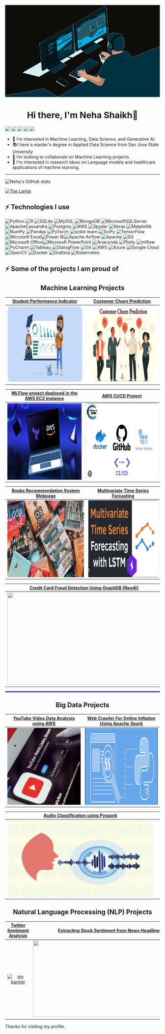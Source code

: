 <img src="user (2).gif">

<h1 align = "center">Hi there, I'm Neha Shaikh👋</h1>

[![](https://img.shields.io/badge/LinkedIn-0077B5?style=for-the-badge&logo=linkedin&logoColor=white)](https:www.linkedin.com/in/neha-ns/) [![](https://img.shields.io/badge/Kaggle-20BEFF?style=for-the-badge&logo=Kaggle&logoColor=white)](https:https://www.kaggle.com/nehashaikh2911) [![](https://img.shields.io/badge/Medium-12100E?style=for-the-badge&logo=medium&logoColor=white)](https:https://medium.com/@shaikhneha2911) 
[![](https://img.shields.io/badge/LeetCode-000000?style=for-the-badge&logo=LeetCode&logoColor=#d16c06)](https:https://leetcode.com/u/shaikhneha2911/)
[![](https://img.shields.io/badge/-Hackerrank-2EC866?style=for-the-badge&logo=HackerRank&logoColor=white)](https://www.hackerrank.com/iqra_bismi)

- 👀 I’m interested in Machine Learning, Data Science, and Generative AI. 
- 📚I have a master's degree in Applied Data Science from San Jose State University
- 💞️ I’m looking to collaborate on Machine Learning projects.
- 🔭 I'm interested in research ideas on Language models and healthcare applications of machine learning.

---
 ![Neha's GitHub stats](https://github-readme-stats.vercel.app/api?username=shaikhneha2911&show_icons=true&theme=radical) 

 [![Top Langs](https://github-readme-stats.vercel.app/api/top-langs/?username=shaikhneha2911&layout=compact&&show_icons=true&theme=radical)](https://github.com/anuraghazra/github-readme-stats)                                                          

## ⚡ Technologies I use 
![Python](https://img.shields.io/badge/python-3670A0?style=for-the-badge&logo=python&logoColor=ffdd54) ![R](https://img.shields.io/badge/r-%23276DC3.svg?style=for-the-badge&logo=r&logoColor=white) ![SQLite](https://img.shields.io/badge/sqlite-%2307405e.svg?style=for-the-badge&logo=sqlite&logoColor=white) ![MySQL](https://img.shields.io/badge/mysql-%2300f.svg?style=for-the-badge&logo=mysql&logoColor=white) ![MongoDB](https://img.shields.io/badge/MongoDB-%234ea94b.svg?style=for-the-badge&logo=mongodb&logoColor=white) ![MicrosoftSQLServer](https://img.shields.io/badge/Microsoft%20SQL%20Sever-CC2927?style=for-the-badge&logo=microsoft%20sql%20server&logoColor=white) ![ApacheCassandra](https://img.shields.io/badge/cassandra-%231287B1.svg?style=for-the-badge&logo=apache-cassandra&logoColor=white) ![Postgres](https://img.shields.io/badge/postgres-%23316192.svg?style=for-the-badge&logo=postgresql&logoColor=white) ![AWS](https://img.shields.io/badge/AWS-%23FF9900.svg?style=for-the-badge&logo=amazon-aws&logoColor=white) ![Spyder](https://img.shields.io/badge/Spyder-838485?style=for-the-badge&logo=spyder%20ide&logoColor=maroon) ![Keras](https://img.shields.io/badge/Keras-%23D00000.svg?style=for-the-badge&logo=Keras&logoColor=white) ![Matplotlib](https://img.shields.io/badge/Matplotlib-%23ffffff.svg?style=for-the-badge&logo=Matplotlib&logoColor=black) ![NumPy](https://img.shields.io/badge/numpy-%23013243.svg?style=for-the-badge&logo=numpy&logoColor=white) ![Pandas](https://img.shields.io/badge/pandas-%23150458.svg?style=for-the-badge&logo=pandas&logoColor=white) ![PyTorch](https://img.shields.io/badge/PyTorch-%23EE4C2C.svg?style=for-the-badge&logo=PyTorch&logoColor=white) ![scikit-learn](https://img.shields.io/badge/scikit--learn-%23F7931E.svg?style=for-the-badge&logo=scikit-learn&logoColor=white) ![SciPy](https://img.shields.io/badge/SciPy-%230C55A5.svg?style=for-the-badge&logo=scipy&logoColor=%white) ![TensorFlow](https://img.shields.io/badge/TensorFlow-%23FF6F00.svg?style=for-the-badge&logo=TensorFlow&logoColor=white) ![Microsoft Excel](https://img.shields.io/badge/Microsoft_Excel-217346?style=for-the-badge&logo=microsoft-excel&logoColor=white)![Power Bi](https://img.shields.io/badge/power_bi-F2C811?style=for-the-badge&logo=powerbi&logoColor=black)![Apache Airflow](https://img.shields.io/badge/Apache%20Airflow-017CEE?style=for-the-badge&logo=Apache%20Airflow&logoColor=white) ![Apache](https://img.shields.io/badge/apache-%23D42029.svg?style=for-the-badge&logo=apache&logoColor=white) ![Git](https://img.shields.io/badge/git-%23F05033.svg?style=for-the-badge&logo=git&logoColor=white) ![Microsoft Office](https://img.shields.io/badge/Microsoft_Office-D83B01?style=for-the-badge&logo=microsoft-office&logoColor=white)![Microsoft PowerPoint](https://img.shields.io/badge/Microsoft_PowerPoint-B7472A?style=for-the-badge&logo=microsoft-powerpoint&logoColor=white) ![Anaconda](https://img.shields.io/badge/Anaconda-%2344A833.svg?style=for-the-badge&logo=anaconda&logoColor=white) ![Plotly](https://img.shields.io/badge/Plotly-%233F4F75.svg?style=for-the-badge&logo=plotly&logoColor=white) ![mlflow](https://img.shields.io/badge/mlflow-%23d9ead3.svg?style=for-the-badge&logo=numpy&logoColor=blue) ![PyCharm](https://img.shields.io/badge/pycharm-143?style=for-the-badge&logo=pycharm&logoColor=black&color=black&labelColor=green)  ![Tableau](https://img.shields.io/badge/Tableau-E97627?style=for-the-badge&logo=Tableau&logoColor=white) ![DialogFlow](https://img.shields.io/badge/dialogflow-FF9800?style=for-the-badge&logo=dialogflow&logoColor=white) ![Git](https://img.shields.io/badge/git-%23F05033.svg?style=for-the-badge&logo=git&logoColor=white) ![AWS](https://img.shields.io/badge/AWS-%23FF9900.svg?style=for-the-badge&logo=amazon-aws&logoColor=white) ![Azure](https://img.shields.io/badge/azure-%230072C6.svg?style=for-the-badge&logo=microsoftazure&logoColor=white) ![Google Cloud](https://img.shields.io/badge/GoogleCloud-%234285F4.svg?style=for-the-badge&logo=google-cloud&logoColor=white) ![OpenCV](https://img.shields.io/badge/opencv-%23white.svg?style=for-the-badge&logo=opencv&logoColor=white) ![Docker](https://img.shields.io/badge/docker-%230db7ed.svg?style=for-the-badge&logo=docker&logoColor=white) ![Grafana](https://img.shields.io/badge/grafana-%23F46800.svg?style=for-the-badge&logo=grafana&logoColor=white) ![Kubernetes](https://img.shields.io/badge/kubernetes-%23326ce5.svg?style=for-the-badge&logo=kubernetes&logoColor=white)

## ⚡ Some of the projects I am proud of
<h2 align = "center">  Machine Learning Projects </h2> 

|  [Student Performance Indicator](https://github.com/shaikhneha2911/End-to-End-ML-Projects/tree/main/mlproject)|  [Customer Churn Prediction](https://github.com/shaikhneha2911/End-to-End-ML-Projects/tree/main/Bank-Customers-Churn-Prediction)|
| :-:| :-:| 
| [<img src = "https://github.com/shaikhneha2911/shaikhneha2911/blob/main/student.png" alt="my banner" width = 500 height = 250/>](https://github.com/shaikhneha2911/End-to-End-ML-Projects/tree/main/mlproject)| [<img src="https://github.com/shaikhneha2911/End-to-End-ML-Projects/blob/main/Bank-Customers-Churn-Prediction/Churn.png" width = 500 height = 250/>](https://github.com/shaikhneha2911/End-to-End-ML-Projects/tree/main/Bank-Customers-Churn-Prediction)|

| [MLFlow project deployed in the AWS EC2 instance](https://github.com/shaikhneha2911/End-to-End-ML-Projects/tree/main/Machine-Learning-Project-with-MLflow)| [AWS CI/CD Project](https://github.com/shaikhneha2911/End-to-End-ML-Projects/tree/main/AWS-CI-CD-Projects)|
| :-:| :-:| 
| [<img src = "https://github.com/shaikhneha2911/End-to-End-ML-Projects/blob/main/Machine-Learning-Project-with-MLflow/MLFlow_AWS.png" alt="my banner" width = 500 height = 250/>](https://github.com/shaikhneha2911/End-to-End-ML-Projects/tree/main/Machine-Learning-Project-with-MLflow)| [<img src = "https://github.com/shaikhneha2911/End-to-End-ML-Projects/blob/main/AWS-CI-CD-Projects/AWS_CICD.png" width = 500 height = 250/>](https://github.com/shaikhneha2911/End-to-End-ML-Projects/tree/main/AWS-CI-CD-Projects)

| [Books Recommendation System Webpage](https://github.com/shaikhneha2911/Books-Recommender-System-Using-Machine-Learning)| [Multivariate Time Series Forcasting](https://github.com/shaikhneha2911/End-to-End-ML-Projects/tree/main/Multivariate%20Time%20Series%20Forcasting)|
| :-:| :-:| 
| [<img src = "https://github.com/shaikhneha2911/Books-Recommender-System-Using-Machine-Learning/blob/master/book_recm.png" alt="my banner" width = 500 height = 250/>](https://github.com/shaikhneha2911/Books-Recommender-System-Using-Machine-Learning)| [<img src = "https://github.com/shaikhneha2911/End-to-End-ML-Projects/blob/main/Time_Series.png" width = 500 height = 250/>](https://github.com/shaikhneha2911/End-to-End-ML-Projects/tree/main/Multivariate%20Time%20Series%20Forcasting)

 
| [Credit Card Fraud Detection Using GraphDB (Neo4j)](https://github.com/shaikhneha2911/Credit-Card-Fraud-Detection-Using-Neo4j)|
| :-: |
| [<img src = "https://github.com/shaikhneha2911/Credit-Card-Fraud-Detection-Using-Neo4j/blob/main/CCFD.png" width = 500 height = 300/>](https://github.com/shaikhneha2911/Credit-Card-Fraud-Detection-Using-Neo4j)| 
<hr style="border:0.01px solid blue"> 

<h2 align = "center">  Big Data Projects </h2> 

| [YouTube Video Data Analysis using AWS](https://github.com/shaikhneha2911/YouTube-Video-Data-Analysis-using-AWS)| [Web Crawler For Online Inflation Using Apache Spark](https://github.com/shaikhneha2911/Web-Crawler-For-Online-Inflation)|
| :-:| :-:| 
| [<img src = "https://github.com/shaikhneha2911/YouTube-Video-Data-Analysis-using-AWS/blob/main/youtube.png" alt="my banner" width = 500 height = 250/>](https://github.com/shaikhneha2911/YouTube-Video-Data-Analysis-using-AWS)| [<img src = "https://github.com/shaikhneha2911/Web-Crawler-For-Online-Inflation/blob/main/price-inflation.png" width = 500 height = 250/>](https://github.com/shaikhneha2911/Web-Crawler-For-Online-Inflation)
 
| [Audio Classification using Pyspark](https://github.com/shaikhneha2911/Big-Data-Projects/tree/main/Audio-Classification)| |
| :-:| :-:| 
| [<img src = "https://github.com/shaikhneha2911/Big-Data-Projects/blob/main/Audio-Classification/audio_classification.png" alt="my banner" width = 500 height = 250/>](https://github.com/shaikhneha2911/Big-Data-Projects/tree/main/Audio-Classification)| 

<h2 align = "center"> Natural Language Processing (NLP) Projects </h2> 

| [Twitter Sentiment Analysis ](https://github.com/iqrabismii/Twitter-Sentiment-Analysis-for-Various-Health-Issues)| [Extracting Stock Sentiment from News Headlines](https://github.com/iqrabismii/Stock-Sentiment-from-News-Headlines)|
| :-:| :-:| 
| [<img src = "https://user-images.githubusercontent.com/108056063/213907438-fefe9986-d909-4bdb-b087-4c1f983a129f.png" alt="my banner" width = 500 height = 250/>](https://github.com/iqrabismii/Twitter-Sentiment-Analysis-for-Various-Health-Issues)| [<img src = "https://user-images.githubusercontent.com/108056063/213995982-b35937ce-3cb4-4b3e-8c0e-d174643c0aaa.png" width = 500 height = 250/>](https://github.com/iqrabismii/Stock-Sentiment-from-News-Headlines)

Thanks for visiting my profile.
<!---![Uploading pytorch.png…](![tensorflow]()


shaikhneha2911/![Uploading python.jpeg…]()
shaikhneha2911 is a ✨ special ✨ repository because its `README.md` (this file) appears on your GitHub profile.
You can click the Preview link to take a look at your changes.
--->

